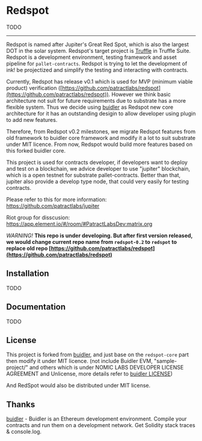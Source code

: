 # Redspot

TODO

---

Redspot is named after Jupiter's Great Red Spot, which is also the largest DOT in the solar system. Redspot's target project is [Truffle](https://github.com/trufflesuite/truffle) in Truffle Suite. Redspot is a development environment, testing framework and asset pipeline for `pallet-contracts`. Redspot is trying to let the development of ink! be projectized and simplify the testing and interacting with contracts.

Currently, Redspot has release v0.1 which is used for MVP (minimum viable product) verification ([https://github.com/patractlabs/redspot](https://github.com/patractlabs/redspot)). However we think basic architecture not suit for future requirements due to substrate has a more flexible system. Thus we decide using [buidler](https://github.com/nomiclabs/buidler) as Redspot new core architecture for it has an outstanding desigin to allow developer using plugin to add new features.

Therefore, from Redspot v0.2 milestones, we migrate Redspot features from old framework to buidler core framework and modify it a lot to suit substrate under MIT licence. From now, Redspot would build more features based on this forked buidler core.

This project is used for contracts developer, if developers want to deploy and test on a blockchain, we advice developer to use "jupiter" blockchain, which is a open testnet for substrate pallet-contracts. Better than that, jupiter also provide a develop type node, that could very easily for testing contracts.

Please refer to this for more information: https://github.com/patractlabs/jupiter

Riot group for disscusion: https://app.element.io/#/room/#PatractLabsDev:matrix.org

_WARNING!_
**This repo is under developing. But after first version released, we would change current repo name from `redspot-0.2` to `redspot` to replace old repo [https://github.com/patractlabs/redspot](https://github.com/patractlabs/redspot)**

## Installation

TODO

## Documentation

TODO

## License

This project is forked from [buidler](https://github.com/nomiclabs/buidler), and just base on the `redspot-core` part then modify it under MIT licence. (not include Buidler EVM, "sample-project/" and others which is under NOMIC LABS DEVELOPER LICENSE AGREEMENT and Unlicense, more details refer to [buidler LICENSE](https://github.com/nomiclabs/buidler/blob/development/LICENSE))

And RedSpot would also be distributed under MIT license.

## Thanks

[buidler](https://github.com/nomiclabs/buidler) - Buidler is an Ethereum development environment. Compile your contracts and run them on a development network. Get Solidity stack traces & console.log.
